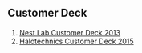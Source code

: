 

## Customer Deck

  01. [Nest Lab Customer Deck 2013](01-nest-lab-customer-deck-2013.pptx)
  02. [Halotechnics Customer Deck 2015](02-halotechnics-customer-deck-2015.pptx)

